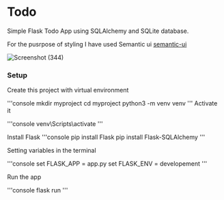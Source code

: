 # Todo
Simple Flask Todo App using SQLAlchemy and SQLite database.

For the pusrpose of styling I have used Semantic ui
[semantic-ui](https://semantic-ui.com/)

![Screenshot (344)](https://user-images.githubusercontent.com/68461661/139790859-756f817f-b29d-41f3-8b76-1eb368da59ce.png)

### Setup
Create this project with virtual environment

'''console
mkdir myproject
cd myproject
python3 -m venv venv
'''
Activate it

'''console
venv\Scripts\activate
'''

Install Flask
'''console
pip install Flask
pip install Flask-SQLAlchemy
'''

Setting variables in the terminal

'''console
set FLASK_APP = app.py
set FLASK_ENV = developement
'''


Run the app

'''console
flask run
'''
